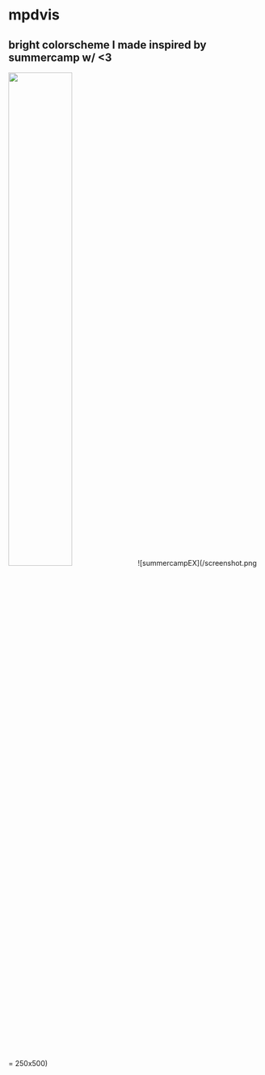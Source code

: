 # mpdvis
## bright colorscheme I made inspired by summercamp w/ <3
<img src="/SUMMERCAMPEX.png" width="50%">
![summercampEX](/screenshot.png = 250x500)
